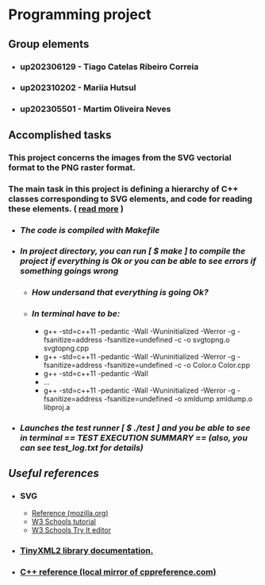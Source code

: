 # Programming project

## Group elements


* ### up202306129 - Tiago Catelas Ribeiro Correia
* ### up202310202 - Mariia Hutsul
* ### up202305501 - Martim Oliveira Neves


## Accomplished tasks

### This project concerns the images from the SVG vectorial format to the PNG raster format.
### The main task in this project is defining a hierarchy of C++ classes corresponding to SVG elements, and code for reading these elements. (  [read more](https://moodle2324.up.pt/pluginfile.php/189678/mod_resource/content/20/index.html) )  
* ### ___The code is compiled with  Makefile___
* ### ___In project directory, you can run [ $  make  ] to compile the project if everything is Ok or you can be able to see errors if something goings wrong___
   + ### ___How undersand that everything is going Ok?___
   + ### ___In terminal have to be:___
     * g++ -std=c++11  -pedantic -Wall -Wuninitialized -Werror -g -fsanitize=address -fsanitize=undefined -c -o svgtopng.o svgtopng.cpp 
     * g++ -std=c++11  -pedantic -Wall -Wuninitialized -Werror -g -fsanitize=address -fsanitize=undefined -c -o Color.o Color.cpp
     * g++ -std=c++11  -pedantic -Wall
     * ...
     * g++ -std=c++11  -pedantic -Wall -Wuninitialized -Werror -g -fsanitize=address -fsanitize=undefined -o xmldump xmldump.o libproj.a   
* ### ___Launches the test runner [ $ ./test  ] and you be able to see in terminal == TEST EXECUTION SUMMARY == (also, you can see test_log.txt for details)___
## ___Useful references___
+ ### SVG 
   + [Reference (mozilla.org)](https://developer.mozilla.org/en-US/docs/Web/SVG)
   + [W3 Schools tutorial](https://www.w3schools.com/graphics/svg_intro.asp)
   + [W3 Schools Try It editor](https://www.w3schools.com/graphics/svg_intro.asp)
+ ### [TinyXML2 library documentation.](https://leethomason.github.io/tinyxml2/)
+ ### [C++ reference (local mirror of cppreference.com)](https://moodle2324.up.pt/pluginfile.php/189580/mod_resource/content/8/en/index.html)




